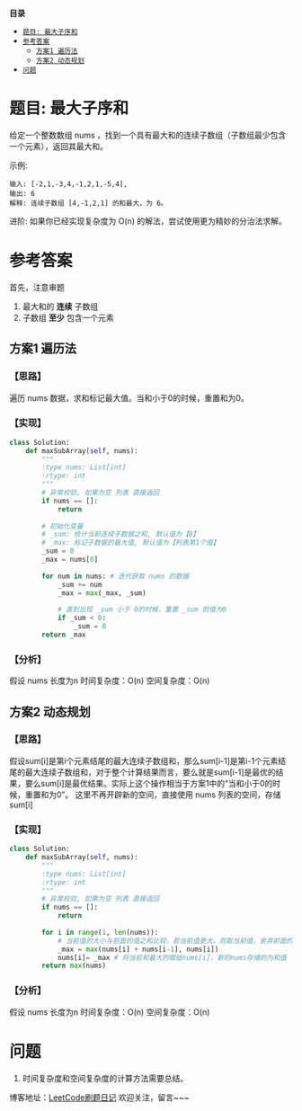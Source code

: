 **目录**
- <a href="#tm">`题目: 最大子序和`</a>
- <a href="#ckda">`参考答案`</a>
    - <a href="#fa1">`方案1 遍历法`</a>
    - <a href="#fa2">`方案2 动态规划`</a>
- <a href="#grzj">`问题`</a>

	
<a id="tm"/>

# 题目: 最大子序和

给定一个整数数组 nums ，找到一个具有最大和的连续子数组（子数组最少包含一个元素），返回其最大和。

示例:
```
输入: [-2,1,-3,4,-1,2,1,-5,4],
输出: 6
解释: 连续子数组 [4,-1,2,1] 的和最大，为 6。
```
进阶:
如果你已经实现复杂度为 O(n) 的解法，尝试使用更为精妙的分治法求解。

<a id="ckda"/>

# 参考答案
首先，注意审题
1. 最大和的 **连续** 子数组
2. 子数组 **至少** 包含一个元素

<a id="fa1"/>

## 方案1 遍历法
### 【思路】
遍历 nums 数据，求和标记最大值。当和小于0的时候，重置和为0。
### 【实现】
```python
class Solution:
    def maxSubArray(self, nums):
        """
        :type nums: List[int]
        :rtype: int
        """
        # 异常校验, 如果为空 列表 直接返回
        if nums == []:
            return 
        
        # 初始化变量 
        # _sum: 统计当前连续子数据之和, 默认值为【0】
        # _max: 标记子数据的最大值, 默认值为【列表第1个值】
        _sum = 0
        _max = nums[0]
        
        for num in nums: # 迭代获取 nums 的数据
            _sum += num
            _max = max(_max, _sum)
            
            # 直到出现 _sum 小于 0的时候，重置 _sum 的值为0
            if _sum < 0:
                _sum = 0
        return _max
```
### 【分析】
假设 nums 长度为n
时间复杂度：O(n)
空间复杂度：O(n)

<a id="fa2"/>

## 方案2 动态规划
### 【思路】
假设sum[i]是第i个元素结尾的最大连续子数组和，那么sum[i-1]是第i-1个元素结尾的最大连续子数组和，对于整个计算结果而言，要么就是sum[i-1]是最优的结果，要么sum[i]是最优结果。实际上这个操作相当于方案1中的“当和小于0的时候，重置和为0”。
这里不再开辟新的空间，直接使用 nums 列表的空间，存储sum[i]
### 【实现】
```python
class Solution:
    def maxSubArray(self, nums):
        """
        :type nums: List[int]
        :rtype: int
        """
        # 异常校验, 如果为空 列表 直接返回
        if nums == []:
            return 
        
        for i in range(1, len(nums)):  
            # 当前值的大小与前面的值之和比较，若当前值更大，则取当前值，舍弃前面的值之和  
            _max = max(nums[i] + nums[i-1], nums[i])  
            nums[i]= _max # 将当前和最大的赋给nums[i]，新的nums存储的为和值  
        return max(nums)
```
### 【分析】
假设 nums 长度为n
时间复杂度：O(n)
空间复杂度：O(n)

<a id="wt"/>

# 问题
1. 时间复杂度和空间复杂度的计算方法需要总结。

博客地址：[LeetCode刷题日记](https://blog.csdn.net/q370835062/column/info/30688) 欢迎关注，留言~~~
